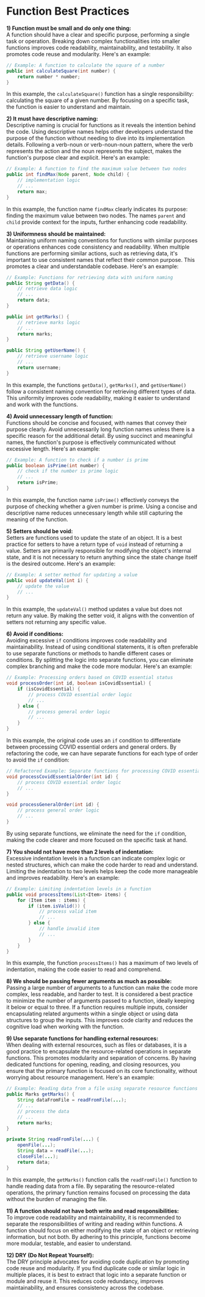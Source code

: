 # Function Best Practices

**1) Function must be small and do only one thing:**<br/>
A function should have a clear and specific purpose, performing a single task or operation. Breaking down complex functionalities into smaller functions improves code readability, maintainability, and testability. It also promotes code reuse and modularity. Here's an example:

```java
// Example: A function to calculate the square of a number
public int calculateSquare(int number) {
    return number * number;
}
```
In this example, the `calculateSquare()` function has a single responsibility: calculating the square of a given number. By focusing on a specific task, the function is easier to understand and maintain.

**2) It must have descriptive naming:**<br/>
Descriptive naming is crucial for functions as it reveals the intention behind the code. Using descriptive names helps other developers understand the purpose of the function without needing to dive into its implementation details. Following a verb-noun or verb-noun-noun pattern, where the verb represents the action and the noun represents the subject, makes the function's purpose clear and explicit. Here's an example:

```java
// Example: A function to find the maximum value between two nodes
public int findMax(Node parent, Node child) {
    // implementation logic
    // ...
    return max;
}
```
In this example, the function name `findMax` clearly indicates its purpose: finding the maximum value between two nodes. The names `parent` and `child` provide context for the inputs, further enhancing code readability.

**3) Uniformness should be maintained:**<br/>
Maintaining uniform naming conventions for functions with similar purposes or operations enhances code consistency and readability. When multiple functions are performing similar actions, such as retrieving data, it's important to use consistent names that reflect their common purpose. This promotes a clear and understandable codebase. Here's an example:

```java
// Example: Functions for retrieving data with uniform naming
public String getData() {
    // retrieve data logic
    // ...
    return data;
}

public int getMarks() {
    // retrieve marks logic
    // ...
    return marks;
}

public String getUserName() {
    // retrieve username logic
    // ...
    return username;
}
```
In this example, the functions `getData()`, `getMarks()`, and `getUserName()` follow a consistent naming convention for retrieving different types of data. This uniformity improves code readability, making it easier to understand and work with the functions.

**4) Avoid unnecessary length of function:**<br/>
Functions should be concise and focused, with names that convey their purpose clearly. Avoid unnecessarily long function names unless there is a specific reason for the additional detail. By using succinct and meaningful names, the function's purpose is effectively communicated without excessive length. Here's an example:

```java
// Example: A function to check if a number is prime
public boolean isPrime(int number) {
    // check if the number is prime logic
    // ...
    return isPrime;
}
```
In this example, the function name `isPrime()` effectively conveys the purpose of checking whether a given number is prime. Using a concise and descriptive name reduces unnecessary length while still capturing the meaning of the function.


**5) Setters should be void:**<br/>
Setters are functions used to update the state of an object. It is a best practice for setters to have a return type of `void` instead of returning a value. Setters are primarily responsible for modifying the object's internal state, and it is not necessary to return anything since the state change itself is the desired outcome. Here's an example:

```java
// Example: A setter method for updating a value
public void updateVal(int i) {
    // update the value
    // ...
}
```
In this example, the `updateVal()` method updates a value but does not return any value. By making the setter void, it aligns with the convention of setters not returning any specific value.

**6) Avoid if conditions:**<br/>
Avoiding excessive `if` conditions improves code readability and maintainability. Instead of using conditional statements, it is often preferable to use separate functions or methods to handle different cases or conditions. By splitting the logic into separate functions, you can eliminate complex branching and make the code more modular. Here's an example:

```java
// Example: Processing orders based on COVID essential status
void processOrder(int id, boolean isCovidEssential) {
    if (isCovidEssential) {
        // process COVID essential order logic
        // ...
    } else {
        // process general order logic
        // ...
    }
}
```
In this example, the original code uses an `if` condition to differentiate between processing COVID essential orders and general orders. By refactoring the code, we can have separate functions for each type of order to avoid the `if` condition:

```java
// Refactored Example: Separate functions for processing COVID essential and general orders
void processCovidEssentialOrder(int id) {
    // process COVID essential order logic
    // ...
}

void processGeneralOrder(int id) {
    // process general order logic
    // ...
}
```
By using separate functions, we eliminate the need for the `if` condition, making the code clearer and more focused on the specific task at hand.

**7) You should not have more than 2 levels of indentation:**<br/>
Excessive indentation levels in a function can indicate complex logic or nested structures, which can make the code harder to read and understand. Limiting the indentation to two levels helps keep the code more manageable and improves readability. Here's an example:

```java
// Example: Limiting indentation levels in a function
public void processItems(List<Item> items) {
    for (Item item : items) {
        if (item.isValid()) {
            // process valid item
            // ...
        } else {
            // handle invalid item
            // ...
        }
    }
}
```
In this example, the function `processItems()` has a maximum of two levels of indentation, making the code easier to read and comprehend.

**8) We should be passing fewer arguments as much as possible:**<br/>
Passing a large number of arguments to a function can make the code more complex, less readable, and harder to test. It is considered a best practice to minimize the number of arguments passed to a function, ideally keeping it below or equal to three. If a function requires multiple inputs, consider encapsulating related arguments within a single object or using data structures to group the inputs. This improves code clarity and reduces the cognitive load when working with the function.

**9) Use separate functions for handling external resources:**<br/>
When dealing with external resources, such as files or databases, it is a good practice to encapsulate the resource-related operations in separate functions. This promotes modularity and separation of concerns. By having dedicated functions for opening, reading, and closing resources, you ensure that the primary function is focused on its core functionality, without worrying about resource management. Here's an example:

```java
// Example: Reading data from a file using separate resource functions
public Marks getMarks() {
    String dataFromFile = readFromFile(...);
    // ...
    // process the data
    // ...
    return marks;
}

private String readFromFile(...) {
    openFile(...);
    String data = readFile(...);
    closeFile(...);
    return data;
}
```
In this example, the `getMarks()` function calls the `readFromFile()` function to handle reading data from a file. By separating the resource-related operations, the primary function remains focused on processing the data without the burden of managing the file.

**11) A function should not have both write and read responsibilities:**<br/>
To improve code readability and maintainability, it is recommended to separate the responsibilities of writing and reading within functions. A function should focus on either modifying the state of an object or retrieving information, but not both. By adhering to this principle, functions become more modular, testable, and easier to understand.

**12) DRY (Do Not Repeat Yourself):**<br/>
The DRY principle advocates for avoiding code duplication by promoting code reuse and modularity. If you find duplicate code or similar logic in multiple places, it is best to extract that logic into a separate function or module and reuse it. This reduces code redundancy, improves maintainability, and ensures consistency across the codebase.

